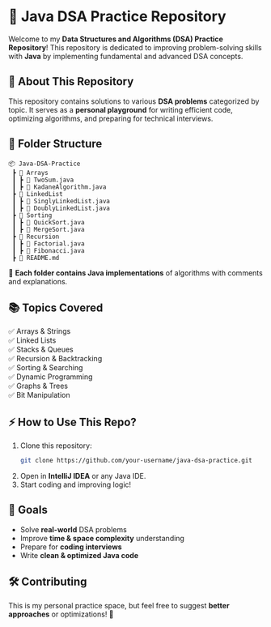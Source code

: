 # 🚀 Java DSA Practice Repository

Welcome to my **Data Structures and Algorithms (DSA) Practice Repository**! This repository is dedicated to improving problem-solving skills with **Java** by implementing fundamental and advanced DSA concepts.

## 📌 About This Repository
This repository contains solutions to various **DSA problems** categorized by topic. It serves as a **personal playground** for writing efficient code, optimizing algorithms, and preparing for technical interviews.

## 📂 Folder Structure
```
📦 Java-DSA-Practice
 ┣ 📂 Arrays
 ┃ ┣ 📜 TwoSum.java
 ┃ ┣ 📜 KadaneAlgorithm.java
 ┣ 📂 LinkedList
 ┃ ┣ 📜 SinglyLinkedList.java
 ┃ ┣ 📜 DoublyLinkedList.java
 ┣ 📂 Sorting
 ┃ ┣ 📜 QuickSort.java
 ┃ ┣ 📜 MergeSort.java
 ┣ 📂 Recursion
 ┃ ┣ 📜 Factorial.java
 ┃ ┣ 📜 Fibonacci.java
 ┣ 📜 README.md
```
📌 **Each folder contains Java implementations** of algorithms with comments and explanations.

## 📚 Topics Covered
✅ Arrays & Strings  
✅ Linked Lists  
✅ Stacks & Queues  
✅ Recursion & Backtracking  
✅ Sorting & Searching  
✅ Dynamic Programming  
✅ Graphs & Trees  
✅ Bit Manipulation  

## ⚡ How to Use This Repo?
1. Clone this repository:  
   ```bash
   git clone https://github.com/your-username/java-dsa-practice.git
   ```
2. Open in **IntelliJ IDEA** or any Java IDE.  
3. Start coding and improving logic!

## 🎯 Goals
- Solve **real-world** DSA problems  
- Improve **time & space complexity** understanding  
- Prepare for **coding interviews**  
- Write **clean & optimized Java code**  

## 🛠 Contributing
This is my personal practice space, but feel free to suggest **better approaches** or optimizations! 🚀
